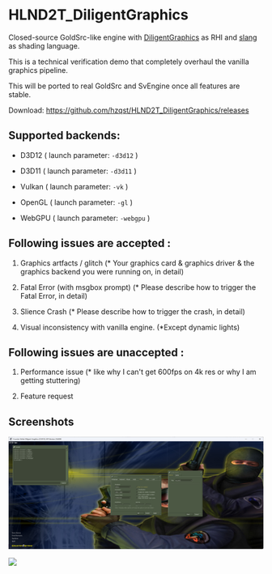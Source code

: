 # HLND2T_DiligentGraphics

Closed-source GoldSrc-like engine with [DiligentGraphics](https://github.com/DiligentGraphics/DiligentEngine) as RHI and [slang](https://github.com/shader-slang/slang) as shading language.

This is a technical verification demo that completely overhaul the vanilla graphics pipeline.

This will be ported to real GoldSrc and SvEngine once all features are stable.

Download: https://github.com/hzqst/HLND2T_DiligentGraphics/releases

## Supported backends:

* D3D12 ( launch parameter: `-d3d12` )

* D3D11 ( launch parameter: `-d3d11` )

* Vulkan ( launch parameter: `-vk` )

* OpenGL ( launch parameter: `-gl` )

* WebGPU ( launch parameter: `-webgpu` )

## Following issues are accepted :

1. Graphics artfacts / glitch (* Your graphics card & graphics driver & the graphics backend you were running on, in detail)

2. Fatal Error (with msgbox prompt) (* Please describe how to trigger the Fatal Error, in detail)

3. Slience Crash (* Please describe how to trigger the crash, in detail)

4. Visual inconsistency with vanilla engine. (*Except dynamic lights)

## Following issues are unaccepted :

1. Performance issue (* like why I can't get 600fps on 4k res or why I am getting stuttering)

2. Feature request

## Screenshots

![](/img/1.png)

![](/img/2.png)